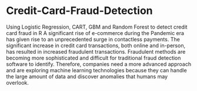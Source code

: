 # Credit-Card-Fraud-Detection
Using Logistic Regression, CART, GBM and Random Forest to detect credit card fraud in R
A significant rise of e-commerce during the Pandemic era has given rise to an unprecedented surge in contactless payments. The significant increase in credit card transactions, both online and in-person, has resulted in increased fraudulent transactions. Fraudulent methods are becoming more sophisticated and difficult for traditional fraud detection software to identify. Therefore, companies need a more advanced approach and are exploring machine learning technologies because they can handle the large amount of data and discover anomalies that humans may overlook.
